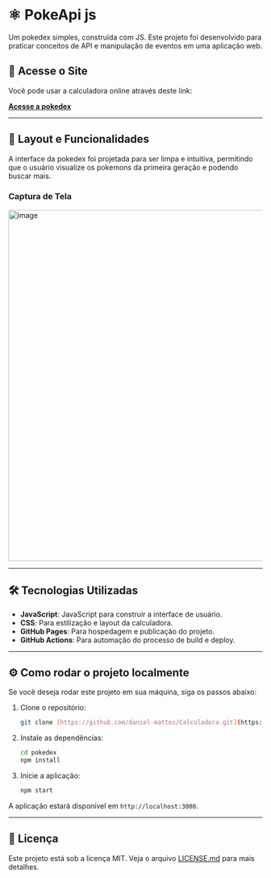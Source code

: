 # ⚛️ PokeApi js

Um pokedex simples, construída com JS. Este projeto foi desenvolvido para praticar conceitos de API e manipulação de eventos em uma aplicação web.

## 🚀 Acesse o Site

Você pode usar a calculadora online através deste link:

[**Acesse a pokedex**](https://daniel-mattos.github.io/pokedex/)

---

## 🎨 Layout e Funcionalidades

A interface da pokedex foi projetada para ser limpa e intuitiva, permitindo que o usuário visualize os pokemons da primeira geração e podendo buscar mais.

### Captura de Tela

<img width="1095" height="696" alt="image" src="https://github.com/user-attachments/assets/fa34c723-36e9-43e0-8695-9291045ab17e" />

---

## 🛠️ Tecnologias Utilizadas

* **JavaScript**:  JavaScript para construir a interface de usuário.
* **CSS**: Para estilização e layout da calculadora.
* **GitHub Pages**: Para hospedagem e publicação do projeto.
* **GitHub Actions**: Para automação do processo de build e deploy.

---

## ⚙️ Como rodar o projeto localmente

Se você deseja rodar este projeto em sua máquina, siga os passos abaixo:

1.  Clone o repositório:
    ```bash
    git clone [https://github.com/daniel-mattos/Calculadora.git](https://github.com/daniel-mattos/podedex.git)
    ```

2.  Instale as dependências:
    ```bash
    cd pokedex
    npm install
    ```

3.  Inicie a aplicação:
    ```bash
    npm start
    ```

A aplicação estará disponível em `http://localhost:3000`.

---

## 📄 Licença

Este projeto está sob a licença MIT. Veja o arquivo [LICENSE.md](LICENSE.md) para mais detalhes.
